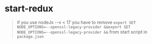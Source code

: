 # start-redux

> if you use nodeJs --v < 17 you have to remove `export SET NODE_OPTIONS=--openssl-legacy-provider &&export SET NODE_OPTIONS=--openssl-legacy-provider &&` from start script in `package.json`
